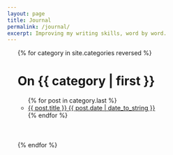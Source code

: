 ```yaml
---
layout: page
title: Journal
permalink: /journal/
excerpt: Improving my writing skills, word by word.
---
```


<ul class="category">
{% for category in site.categories reversed %}
  <h1><a class="{{ category | first }}" name="{{ category | first }}" id="#{{ page.categories }}">On {{ category | first }}</a></h1>
    <ul class="category">
    {% for post in category.last %}
      <li class="category-post">
      	<a href="{{ post.url }}">{{ post.title }} <span class="category-post-date">{{ post.date | date_to_string }}</span></a>
      </li>
    {% endfor %}
    </ul><br><br><br>
{% endfor %}
</ul>